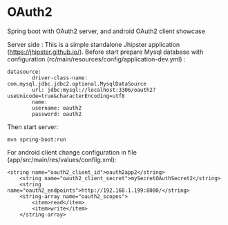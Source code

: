 # OAuth2
Spring boot with OAuth2 server, and android OAuth2 client showcase

Server side : 
This is a simple standalone Jhipster application (https://jhipster.github.io/).
Before start prepare Mysql database with configuration (rc/main/resources/config/application-dev.yml) :

```
datasource:
        driver-class-name: com.mysql.jdbc.jdbc2.optional.MysqlDataSource
        url: jdbc:mysql://localhost:3306/oauth2?useUnicode=true&characterEncoding=utf8
        name:
        username: oauth2
        password: oauth2
```
Then start server: 
```
mvn spring-boot:run
```
For android client change configuration in file (app/src/main/res/values/confilg.xml):
```
<string name="oauth2_client_id">oauth2app2</string>
    <string name="oauth2_client_secret">mySecretOAuthSecret2</string>
    <string name="oauth2_endpoints">http://192.168.1.199:8080/</string>
    <string-array name="oauth2_scopes">
        <item>read</item>
        <item>write</item>
    </string-array> 

```

